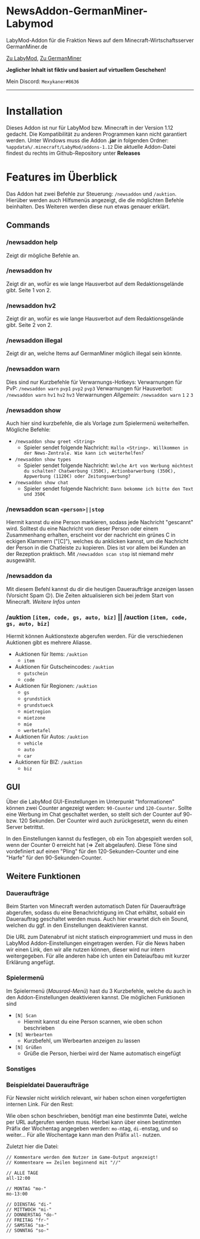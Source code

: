 # NewsAddon-GermanMiner-Labymod
LabyMod-Addon für die Fraktion News auf dem Minecraft-Wirtschaftsserver GermanMiner.de

[Zu LabyMod](https://www.labymod.net/), [Zu GermanMiner](https://www.germanminer.de/)

**Jeglicher Inhalt ist fiktiv und basiert auf virtuellem Geschehen!**

Mein Discord: `Mexykaner#8636`

---

# Installation
Dieses Addon ist nur für LabyMod bzw. Minecraft in der Version 1.12 gedacht. Die Kompatibilität zu anderen Programmen kann nicht garantiert werden.
Unter Windows muss die Addon **.jar** in folgenden Ordner: `%appdata%/.minecraft/LabyMod/addons-1.12`
Die aktuelle Addon-Datei findest du rechts im Github-Repository unter **Releases**

# Features im Überblick
Das Addon hat zwei Befehle zur Steuerung: `/newsaddon` und `/auktion`. Hierüber werden auch Hilfsmenüs angezeigt, die die möglichten Befehle beinhalten.
Des Weiteren werden diese nun etwas genauer erklärt.

## Commands
### /newsaddon help
Zeigt dir mögliche Befehle an.

### /newsaddon hv
Zeigt dir an, wofür es wie lange Hausverbot auf dem Redaktionsgelände gibt. Seite 1 von 2.

### /newsaddon hv2
Zeigt dir an, wofür es wie lange Hausverbot auf dem Redaktionsgelände gibt. Seite 2 von 2.

### /newsaddon illegal
Zeigt dir an, welche Items auf GermanMiner möglich illegal sein könnte.

### /newsaddon warn
Dies sind nur Kurzbefehle für Verwarnungs-Hotkeys:
Verwarnungen für PvP: `/newsaddon warn` `pvp1` `pvp2` `pvp3`
Verwarnungen für Hausverbot: `/newsaddon warn` `hv1` `hv2` `hv3`
Verwarnungen _Allgemein_: `/newsaddon warn` `1` `2` `3`

### /newsaddon show
Auch hier sind kurzbefehle, die als Vorlage zum Spielermenü weiterhelfen. Mögliche Befehle:
- `/newsaddon show greet <String>`
  - Spieler sendet folgende Nachricht: `Hallo <String>. Willkommen in der News-Zentrale. Wie kann ich weiterhelfen?`
- `/newsaddon show types`
  - Spieler sendet folgende Nachricht: `Welche Art von Werbung möchtest du schalten? Chatwerbung (350€), Actionbarwerbung (350€), Appwerbung (1120€) oder Zeitungswerbung?`
- `/newsaddon show chat`
  - Spieler sendet folgende Nachricht: `Dann bekomme ich bitte den Text und 350€`

### /newsaddon scan `<person>||stop`
Hiermit kannst du eine Person markieren, sodass jede Nachricht "gescannt" wird. Solltest du eine Nachricht von dieser Person oder einem Zusammenhang erhalten, erscheint vor der nachricht ein grünes C in eckigen Klammern ("[C]"), welches du anklicken kannst, um die Nachricht der Person in die Chatleiste zu kopieren. Dies ist vor allem bei Kunden an der Rezeption praktisch.
Mit `/newsaddon scan stop` ist niemand mehr ausgewählt.

### /newsaddon da
Mit diesem Befehl kannst du dir die heutigen Daueraufträge anzeigen lassen (Vorsicht Spam :wink:).
Die Zeiten aktualisieren sich bei jedem Start von Minecraft. _Weitere Infos unten_

### /auktion `[item, code, gs, auto, biz]` || /auction `[item, code, gs, auto, biz]`
Hiermit können Auktionstexte abgerufen werden. Für die verschiedenen Auktionen gibt es mehrere Aliasse.
- Auktionen für Items: `/auktion `
  - `item`
- Auktionen für Gutscheincodes: `/auktion `
  - `gutschein`
  - `code`
- Auktionen für Regionen: `/auktion `
  - `gs`
  - `grundstück`
  - `grundstueck`
  - `mietregion`
  - `mietzone`
  - `mie`
  - `werbetafel`
- Auktionen für Autos: `/auktion `
  - `vehicle`
  - `auto`
  - `car`
- Auktionen für BIZ: `/auktion `
  - `biz`

## GUI
Über die LabyMod GUI-Einstellungen im Unterpunkt "Informationen" können zwei Counter angezeigt werden: ```90-Counter``` und ```120-Counter```.
Sollte eine Werbung im Chat geschaltet werden, so stellt sich der Counter auf 90- bzw. 120 Sekunden.
Der Counter wird auch zurückgesetzt, wenn du einen Server betrittst.

In den Einstellungen kannst du festlegen, ob ein Ton abgespielt werden soll, wenn der Counter 0 erreicht hat (=> Zeit abgelaufen).
Diese Töne sind vordefiniert auf einen "Pling" für den 120-Sekunden-Counter und eine "Harfe" für den 90-Sekunden-Counter.

## Weitere Funktionen
### Daueraufträge
Beim Starten von Minecraft werden automatisch Daten für Daueraufträge abgerufen, sodass du eine Benachrichtigung im Chat erhältst, sobald ein Dauerauftrag geschaltet werden muss.
Auch hier erwartet dich ein Sound, welchen du ggf. in den Einstellungen deaktivieren kannst.

Die URL zum Datenabruf ist nicht statisch einprogrammiert und muss in den LabyMod Addon-Einstellungen eingetragen werden.
Für die News haben wir einen Link, den wir alle nutzen können, dieser wird nur intern weitergegeben.
Für alle anderen habe ich unten ein Dateiaufbau mit kurzer Erklärung angefügt.


### Spielermenü
Im Spielermenü (_Mausrad-Menü_) hast du 3 Kurzbefehle, welche du auch in den Addon-Einstellungen deaktivieren kannst. Die möglichen Funktionen sind
- `[N] Scan`
  - Hiermit kannst du eine Person scannen, wie oben schon beschrieben
- `[N] Werbearten`
  - Kurzbefehl, um Werbearten anzeigen zu lassen
- `[N] Grüßen`
  - Grüße die Person, hierbei wird der Name automatisch eingefügt


### Sonstiges
### Beispieldatei Daueraufträge
Für Newsler nicht wirklich relevant, wir haben schon einen vorgefertigten internen Link. Für den Rest:

Wie oben schon beschrieben, benötigt man eine bestimmte Datei, welche per URL aufgerufen werden muss.
Hierbei kann über einen bestimmten Präfix der Wochentag angegeben werden: `mo-`ntag, `di-`enstag, und so weiter...
Für alle Wochentage kann man den Präfix `all-` nutzen.

Zuletzt hier die Datei:
```
// Kommentare werden dem Nutzer im Game-Output angezeigt!
// Kommenteare == Zeilen beginnend mit "//"

// ALLE TAGE
all-12:00

// MONTAG "mo-"
mo-13:00

// DIENSTAG "di-"
// MITTWOCH "mi-"
// DONNERSTAG "do-"
// FREITAG "fr-"
// SAMSTAG "sa-"
// SONNTAG "so-"
```
